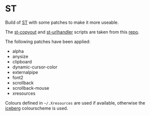 # ST 

Build of [ST](https://st.suckless.org/) with some patches to make it more useable.

The [st-copyout](st-copyout) and [st-urlhandler](st-urlhandler) scripts are taken from this [repo](https://github.com/LukeSmithxyz/st).

The following patches have been applied:

- alpha
- anysize
- clipboard
- dynamic-cursor-color
- externalpipe
- font2
- scrollback
- scrollback-mouse
- xresources 

Colours defined in `~/.Xresources` are used if available, otherwise the [iceberg](https://github.com/cocopon/iceberg.vim) colourscheme is used.
